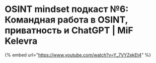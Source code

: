 # OSINT mindset подкаст №6: Командная работа в OSINT, приватность и ChatGPT | MiF Kelevra

{% embed url="https://www.youtube.com/watch?v=Y_7VYZekEt4" %}

